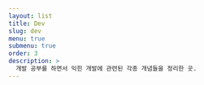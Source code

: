 ```yaml
---
layout: list
title: Dev
slug: dev
menu: true
submenu: true
order: 3
description: >
  개발 공부를 하면서 익힌 개발에 관련된 각종 개념들을 정리한 곳. 
---
```

